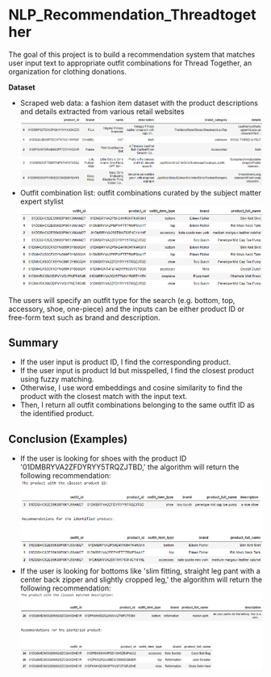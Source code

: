 # NLP_Recommendation_Threadtogether
The goal of this project is to build a recommendation system that matches user input text to appropriate outfit combinations for Thread Together, an organization for clothing donations. 

**Dataset**
- Scraped web data: a fashion item dataset with the product descriptions and details extracted from various retail websites
![fulldata](images/fulldata_table.png)
- Outfit combination list: outfit combinations curated by the subject matter expert stylist
![outfit](images/outfit_table.png)

The users will specify an outfit type for the search (e.g. bottom, top, accessory, shoe, one-piece) and the inputs can be either product ID or free-form text such as brand and description.

## Summary
- If the user input is product ID, I find the corresponding product.
- If the user input is product Id but misspelled, I find the closest product using fuzzy matching.
- Otherwise, I use word embeddings and cosine similarity to find the product with the closest match with the input text.
- Then, I return all outfit combinations belonging to the same outfit ID as the identified product.

## Conclusion (Examples)
- If the user is looking for shoes with the product ID '01DMBRYVA2ZFDYRYY5TRQZJTBD,' the algorithm will return the following recommendation:
![ex1](images/ex1.png)
- If the user is looking for bottoms like 'slim fitting, straight leg pant with a center back zipper and slightly cropped leg,' the algorithm will return the following recommendation: 
![ex4](images/ex4.png)
